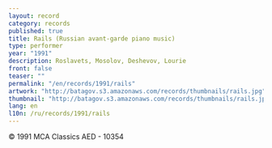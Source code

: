 ```yaml
---
layout: record
category: records
published: true
title: Rails (Russian avant-garde piano music)
type: performer
year: "1991"
description: Roslavets, Mosolov, Deshevov, Lourie
front: false
teaser: ""
permalink: "/en/records/1991/rails"
artwork: "http://batagov.s3.amazonaws.com/records/thumbnails/rails.jpg"
thumbnail: "http://batagov.s3.amazonaws.com/records/thumbnails/rails.jpg"
lang: en
l10n: /ru/records/1991/rails
---
```


© 1991 MCA Classics AED - 10354